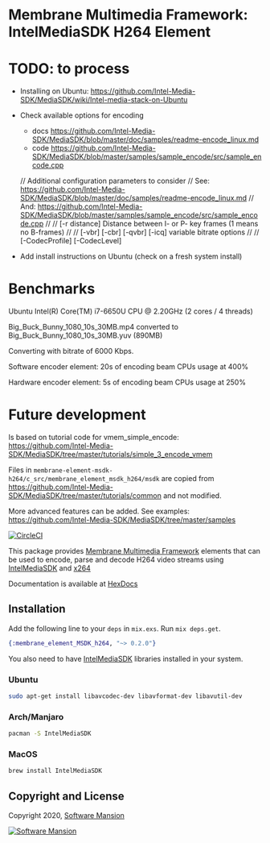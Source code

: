 # Membrane Multimedia Framework: IntelMediaSDK H264 Element

# TODO: to process

* Installing on Ubuntu: https://github.com/Intel-Media-SDK/MediaSDK/wiki/Intel-media-stack-on-Ubuntu
* Check available options for encoding
  * docs https://github.com/Intel-Media-SDK/MediaSDK/blob/master/doc/samples/readme-encode_linux.md
  * code https://github.com/Intel-Media-SDK/MediaSDK/blob/master/samples/sample_encode/src/sample_encode.cpp


  // Additional configuration parameters to consider
  // See: https://github.com/Intel-Media-SDK/MediaSDK/blob/master/doc/samples/readme-encode_linux.md
  // And: https://github.com/Intel-Media-SDK/MediaSDK/blob/master/samples/sample_encode/src/sample_encode.cpp
  //
  // [-r distance] Distance between I- or P- key frames (1 means no B-frames)
  //
  // [-vbr] [-cbr] [-qvbr] [-icq] variable bitrate options
  //
  // [-CodecProfile] [-CodecLevel]

* Add install instructions on Ubuntu (check on a fresh system install)

# Benchmarks

Ubuntu Intel(R) Core(TM) i7-6650U CPU @ 2.20GHz (2 cores / 4 threads)

Big_Buck_Bunny_1080_10s_30MB.mp4
converted to
Big_Buck_Bunny_1080_10s_30MB.yuv (890MB)

Converting with bitrate of 6000 Kbps.

Software encoder element:
20s of encoding
beam CPUs usage at 400%

Hardware encoder element:
5s of encoding
beam CPUs usage at 250%

# Future development

Is based on tutorial code for vmem_simple_encode: https://github.com/Intel-Media-SDK/MediaSDK/tree/master/tutorials/simple_3_encode_vmem

Files in `membrane-element-msdk-h264/c_src/membrane_element_msdk_h264/msdk` are copied from https://github.com/Intel-Media-SDK/MediaSDK/tree/master/tutorials/common and not modified.

More advanced features can be added. See examples: https://github.com/Intel-Media-SDK/MediaSDK/tree/master/samples

[![CircleCI](https://circleci.com/gh/membraneframework/membrane-element-msdk-h264.svg?style=svg)](https://circleci.com/gh/membraneframework/membrane-element-MSDK-h264)

This package provides [Membrane Multimedia Framework](https://membraneframework.org)
elements that can be used to encode, parse and decode H264 video streams using [IntelMediaSDK](https://www.IntelMediaSDK.org)
and [x264](https://www.videolan.org/developers/x264.html)

Documentation is available at [HexDocs](https://hexdocs.pm/membrane_element_msdk_h264/)


## Installation

Add the following line to your `deps` in `mix.exs`. Run `mix deps.get`.

```elixir
{:membrane_element_MSDK_h264, "~> 0.2.0"}
```

You also need to have [IntelMediaSDK](https://www.IntelMediaSDK.org) libraries installed in your system.


### Ubuntu

```bash
sudo apt-get install libavcodec-dev libavformat-dev libavutil-dev
```

### Arch/Manjaro

```bash
pacman -S IntelMediaSDK
```

### MacOS

```bash
brew install IntelMediaSDK
```

## Copyright and License

Copyright 2020, [Software Mansion](https://swmansion.com/?utm_source=git&utm_medium=readme&utm_campaign=membrane)

[![Software Mansion](https://membraneframework.github.io/static/logo/swm_logo_readme.png)](https://swmansion.com/?utm_source=git&utm_medium=readme&utm_campaign=membrane)